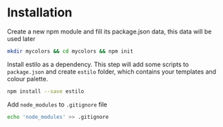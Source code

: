 # Installation

Create a new npm module and fill its package.json data, this data will be used later

```sh
mkdir mycolors && cd mycolors && npm init
```

Install estilo as a dependency. This step will add some scripts to `package.json` and create `estilo` folder, which contains your templates and colour palette.

```sh
npm install --save estilo
```

Add `node_modules` to `.gitignore` file

```sh
echo 'node_modules' >> .gitignore
```
